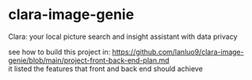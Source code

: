 # clara-image-genie
Clara: your local picture search and insight assistant with data privacy

see how to build this project in: https://github.com/lanluo9/clara-image-genie/blob/main/project-front-back-end-plan.md  
it listed the features that front and back end should achieve  
